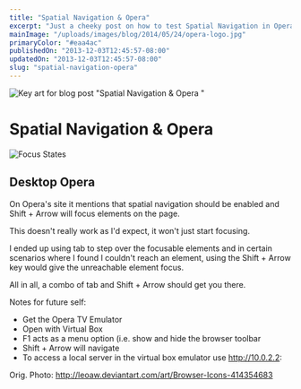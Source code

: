 ```yaml
---
title: "Spatial Navigation & Opera"
excerpt: "Just a cheeky post on how to test Spatial Navigation in Opera TV."
mainImage: "/uploads/images/blog/2014/05/24/opera-logo.jpg"
primaryColor: "#eaa4ac"
publishedOn: "2013-12-03T12:45:57-08:00"
updatedOn: "2013-12-03T12:45:57-08:00"
slug: "spatial-navigation-opera"
---
```

![Key art for blog post "Spatial Navigation & Opera "](/uploads/images/blog/2014/05/24/opera-logo.jpg)

# Spatial Navigation & Opera 

![Focus States](/uploads/images/blog/2013/12/Focus-Elements.png "240")

## Desktop Opera

On Opera's site it mentions that spatial navigation should be enabled and Shift + Arrow will focus elements on the page. 

This doesn't really work as I'd expect, it won't just start focusing. 

I ended up using tab to step over the focusable elements and in certain scenarios where I found I couldn't reach an element, using the Shift + Arrow key would give the unreachable element focus. 

All in all, a combo of tab and Shift + Arrow should get you there. 

Notes for future self: 

  * Get the Opera TV Emulator
  * Open with Virtual Box
  * F1 acts as a menu option (i.e. show and hide the browser toolbar
  * Shift + Arrow will navigate
  * To access a local server in the virtual box emulator use http://10.0.2.2:

Orig. Photo: <http://leoaw.deviantart.com/art/Browser-Icons-414354683>